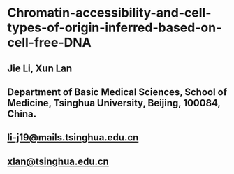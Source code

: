 # Chromatin-accessibility-and-cell-types-of-origin-inferred-based-on-cell-free-DNA
## Jie Li, Xun Lan
## Department of Basic Medical Sciences, School of Medicine, Tsinghua University, Beijing, 100084, China.
## li-j19@mails.tsinghua.edu.cn
## xlan@tsinghua.edu.cn
